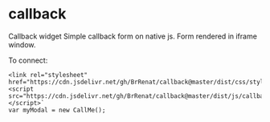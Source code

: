 # callback
Callback widget
Simple callback form on native js. Form rendered in iframe window. 

To connect:
```
<link rel="stylesheet" href="https://cdn.jsdelivr.net/gh/BrRenat/callback@master/dist/css/style.min.css">
<script src="https://cdn.jsdelivr.net/gh/BrRenat/callback@master/dist/js/callback.js"></script>`
var myModal = new CallMe();
```

